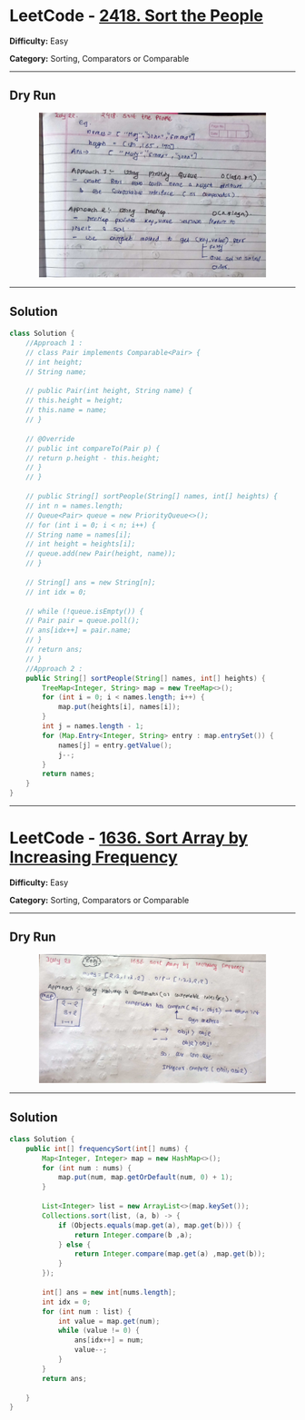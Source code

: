 # LeetCode - [2418. Sort the People](https://leetcode.com/problems/sort-the-people/description/)

**Difficulty:** Easy

**Category:** Sorting, Comparators or Comparable

---

## Dry Run


<p align="middle">
   <img src="../../Sorting/2418.jpg" width="400"/>
</p>

---

## Solution

```java
class Solution {
    //Approach 1 :
    // class Pair implements Comparable<Pair> {
    // int height;
    // String name;

    // public Pair(int height, String name) {
    // this.height = height;
    // this.name = name;
    // }

    // @Override
    // public int compareTo(Pair p) {
    // return p.height - this.height;
    // }
    // }

    // public String[] sortPeople(String[] names, int[] heights) {
    // int n = names.length;
    // Queue<Pair> queue = new PriorityQueue<>();
    // for (int i = 0; i < n; i++) {
    // String name = names[i];
    // int height = heights[i];
    // queue.add(new Pair(height, name));
    // }

    // String[] ans = new String[n];
    // int idx = 0;

    // while (!queue.isEmpty()) {
    // Pair pair = queue.poll();
    // ans[idx++] = pair.name;
    // }
    // return ans;
    // }
    //Approach 2 :
    public String[] sortPeople(String[] names, int[] heights) {
        TreeMap<Integer, String> map = new TreeMap<>();
        for (int i = 0; i < names.length; i++) {
            map.put(heights[i], names[i]);
        }
        int j = names.length - 1;
        for (Map.Entry<Integer, String> entry : map.entrySet()) {
            names[j] = entry.getValue();
            j--;
        }
        return names;
    }
}
```
---

# LeetCode - [1636. Sort Array by Increasing Frequency](https://leetcode.com/problems/sort-array-by-increasing-frequency/description/)

**Difficulty:** Easy

**Category:** Sorting, Comparators or Comparable

---

## Dry Run


<p align="middle">
   <img src="../../Sorting/1636.jpg" width="400"/>
</p>

---

## Solution

```java
class Solution {
    public int[] frequencySort(int[] nums) {
        Map<Integer, Integer> map = new HashMap<>();
        for (int num : nums) {
            map.put(num, map.getOrDefault(num, 0) + 1);
        }

        List<Integer> list = new ArrayList<>(map.keySet());
        Collections.sort(list, (a, b) -> {
            if (Objects.equals(map.get(a), map.get(b))) {
                return Integer.compare(b ,a);
            } else {
                return Integer.compare(map.get(a) ,map.get(b));
            }
        });

        int[] ans = new int[nums.length];
        int idx = 0;
        for (int num : list) {
            int value = map.get(num);
            while (value != 0) {
                ans[idx++] = num;
                value--;
            }
        }
        return ans;

    }
}
```
